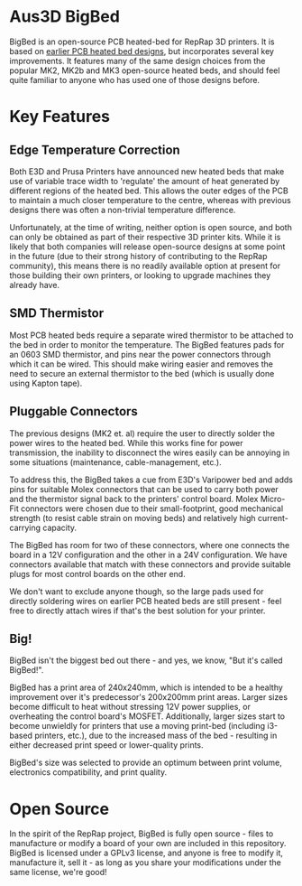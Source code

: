 # Aus3D BigBed

BigBed is an open-source PCB heated-bed for RepRap 3D printers. It is based on [earlier PCB heated bed designs](http://reprap.org/wiki/PCB_Heatbed), but incorporates several key improvements. It features many of the same design choices from the popular MK2, MK2b and MK3 open-source heated beds, and should feel quite familiar to anyone who has used one of those designs before.

# Key Features
## Edge Temperature Correction 
Both E3D and Prusa Printers have announced new heated beds that make use of variable trace width to 'regulate' the amount of heat generated by different regions of the heated bed. This allows the outer edges of the PCB to maintain a much closer temperature to the centre, whereas with previous designs there was often a non-trivial temperature difference.

Unfortunately, at the time of writing, neither option is open source, and both can only be obtained as part of their respective 3D printer kits. While it is likely that both companies will release open-source designs at some point in the future (due to their strong history of contributing to the RepRap community), this means there is no readily available option at present for those building their own printers, or looking to upgrade machines they already have.

## SMD Thermistor
Most PCB heated beds require a separate wired thermistor to be attached to the bed in order to monitor the temperature. The BigBed features pads for an 0603 SMD thermistor, and pins near the power connectors through which it can be wired. This should make wiring easier and removes the need to secure an external thermistor to the bed (which is usually done using Kapton tape).

## Pluggable Connectors
The previous designs (MK2 et. al) require the user to directly solder the power wires to the heated bed. While this works fine for power transmission, the inability to disconnect the wires easily can be annoying in some situations (maintenance, cable-management, etc.).

To address this, the BigBed takes a cue from E3D's Varipower bed and adds pins for suitable Molex connectors that can be used to carry both power and the thermistor signal back to the printers' control board. Molex Micro-Fit connectors were chosen due to their small-footprint, good mechanical strength (to resist cable strain on moving beds) and relatively high current-carrying capacity.

The BigBed has room for two of these connectors, where one connects the board in a 12V configuration and the other in a 24V configuration. We have connectors available that match with these connectors and provide suitable plugs for most control boards on the other end.

We don't want to exclude anyone though, so the large pads used for directly soldering wires on earlier PCB heated beds are still present - feel free to directly attach wires if that's the best solution for your printer.

## Big!
BigBed isn't the biggest bed out there - and yes, we know, "But it's called BigBed!". 

BigBed has a print area of 240x240mm, which is intended to be a healthy improvement over it's predecessor's 200x200mm print areas. Larger sizes become difficult to heat without stressing 12V power supplies, or overheating the control board's MOSFET. Additionally, larger sizes start to become unwieldly for printers that use a moving print-bed (including i3-based printers, etc.), due to the increased mass of the bed - resulting in either decreased print speed or lower-quality prints. 

BigBed's size was selected to provide an optimum between print volume, electronics compatibility, and print quality.

# Open Source
In the spirit of the RepRap project, BigBed is fully open source - files to manufacture or modify a board of your own are included in this repository. BigBed is licensed under a GPLv3 license, and anyone is free to modify it, manufacture it, sell it - as long as you share your modifications under the same license, we're good!





